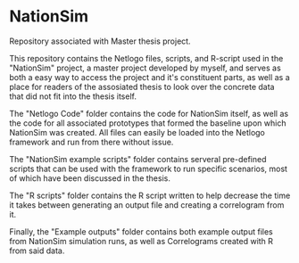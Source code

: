 # NationSim
Repository associated with Master thesis project.


This repository contains the Netlogo files, scripts, and R-script used in the "NationSim" project, a master project developed by myself, and serves as both a easy way to access the project and it's constituent parts, as well as a place for readers of the assosiated thesis to look over the concrete data that did not fit into the thesis itself.

The "Netlogo Code" folder contains the code for NationSim itself, as well as the code for all associated prototypes that formed the baseline upon which NationSim was created. All files can easily be loaded into the Netlogo framework and run from there without issue.

The "NationSim example scripts" folder contains serveral pre-defined scripts that can be used with the framework to run specific scenarios, most of which have been discussed in the thesis.

The "R scripts" folder contains the R script written to help decrease the time it takes between generating an output file and creating a correlogram from it.

Finally, the "Example outputs" folder contains both example output files from NationSim simulation runs, as well as Correlograms created with R from said data.
